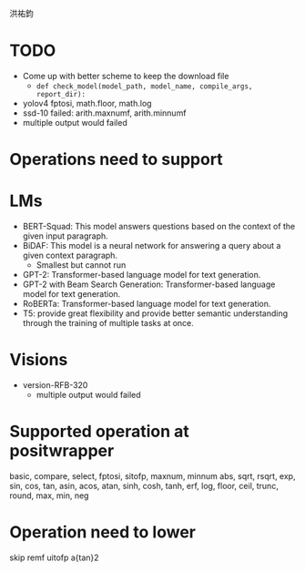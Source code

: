 洪祐鈞

# TODO

- Come up with better scheme to keep the download file
	- `def check_model(model_path, model_name, compile_args, report_dir):`
- yolov4 fptosi, math.floor, math.log
- ssd-10 failed: arith.maxnumf, arith.minnumf
- multiple output would failed

# Operations need to support

# LMs

- BERT-Squad: This model answers questions based on the context of the given input paragraph.
- BiDAF: This model is a neural network for answering a query about a given context paragraph.
	- Smallest but cannot run
- GPT-2: Transformer-based language model for text generation.
- GPT-2 with Beam Search Generation: Transformer-based language model for text generation.
- RoBERTa: Transformer-based language model for text generation.
- T5: provide great flexibility and provide better semantic understanding through the training of multiple tasks at once.

# Visions

- version-RFB-320
	- multiple output would failed

# Supported operation at positwrapper

basic, compare, select, fptosi, sitofp, maxnum, minnum
abs, sqrt, rsqrt, exp, sin, cos, tan, asin, acos, atan, sinh, cosh, tanh, erf, log, floor, ceil, trunc, round, max, min, neg

# Operation need to lower

skip remf uitofp
a{tan}2